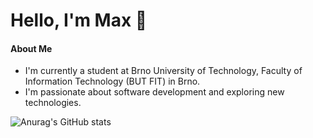 # Hello, I'm Max 👋
#### About Me
-  I'm currently a student at Brno University of Technology, Faculty of Information Technology (BUT FIT) in Brno.
-  I'm passionate about software development and exploring new technologies.

![Anurag's GitHub stats](https://github-readme-stats.vercel.app/api?username=maximmuss699&show_icons=true&theme=tokyonight)

